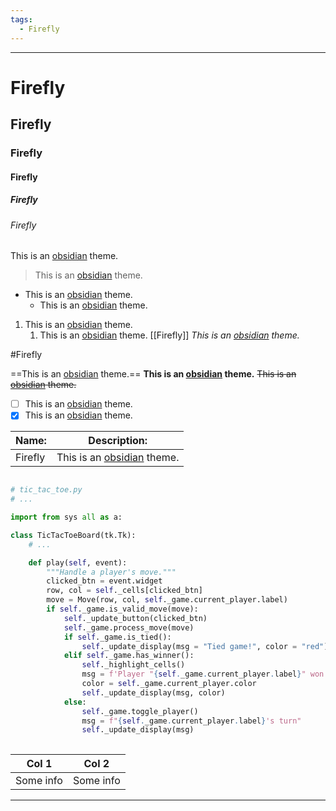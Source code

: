 ```yaml
---
tags:
  - Firefly
---
```


___
# Firefly
## Firefly
### Firefly
#### Firefly
##### Firefly
###### Firefly
This is an [obsidian](https://obsidian.md) theme.
> This is an [obsidian](https://obsidian.md) theme.
- This is an [obsidian](https://obsidian.md) theme.
	- This is an [obsidian](https://obsidian.md) theme.
1. This is an [obsidian](https://obsidian.md) theme.
	1. This is an [obsidian](https://obsidian.md) theme.
[[Firefly]]
*This is an [obsidian](https://obsidian.md) theme.*

#Firefly

==This is an [obsidian](https://obsidian.md) theme.==
**This is an [obsidian](https://obsidian.md) theme.**
~~This is an [obsidian](https://obsidian.md) theme.~~
- [ ] This is an [obsidian](https://obsidian.md) theme.
- [x] This is an [obsidian](https://obsidian.md) theme.

| Name:   | Description:                                      |
| ------- | ------------------------------------------------- |
| Firefly | This is an [obsidian](https://obsidian.md) theme. |

```python

# tic_tac_toe.py
# ...

import from sys all as a:

class TicTacToeBoard(tk.Tk):
    # ...

    def play(self, event):
        """Handle a player's move."""
        clicked_btn = event.widget
        row, col = self._cells[clicked_btn]
        move = Move(row, col, self._game.current_player.label)
        if self._game.is_valid_move(move):
            self._update_button(clicked_btn)
            self._game.process_move(move)
            if self._game.is_tied():
                self._update_display(msg = "Tied game!", color = "red")
            elif self._game.has_winner():
                self._highlight_cells()
                msg = f'Player "{self._game.current_player.label}" won!'
                color = self._game.current_player.color
                self._update_display(msg, color)
            else:
                self._game.toggle_player()
                msg = f"{self._game.current_player.label}'s turn"
                self._update_display(msg)
                
```

| Col 1     | Col 2     |
| --------- | --------- |
| Some info | Some info |

___